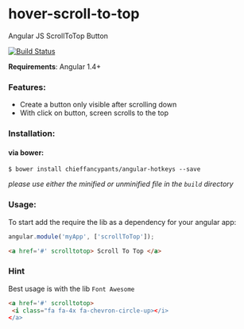 
hover-scroll-to-top
===================
Angular JS ScrollToTop Button

[![Build Status](https://travis-ci.org/ediri/hover-scroll-to-top.svg?branch=master)](https://travis-ci.org/ediri/hover-scroll-to-top)

**Requirements**: Angular 1.4+

### Features:
- Create a button only visible after scrolling down
- With click on button, screen scrolls to the top

### Installation:

#### via bower:

```
$ bower install chieffancypants/angular-hotkeys --save
```

*please use either the minified or unminified file in the `build` directory*

### Usage:
To start add the  require the lib as a dependency for your angular app:

```js
angular.module('myApp', ['scrollToTop']);
```

```html
<a href='#' scrolltotop> Scroll To Top </a>
```

### Hint

Best usage is with the lib `Font Awesome`

```html
<a href='#' scrolltotop> 
 <i class="fa fa-4x fa-chevron-circle-up></i>
</a>
```